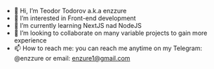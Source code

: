- 👋 Hi, I’m Teodor Todorov a.k.a enzzure
- 👀 I’m interested in Front-end development
- 🌱 I’m currently learning NextJS nad NodeJS
- 💞️ I’m looking to collaborate on many variable projects to gain more experience
- 📫 How to reach me: you can reach me anytime on my Telegram: @enzzure or email: enzure1@gmail.com

<!---
uhb5775/uhb5775 is a ✨ special ✨ repository because its `README.md` (this file) appears on your GitHub profile.
You can click the Preview link to take a look at your changes.
--->
